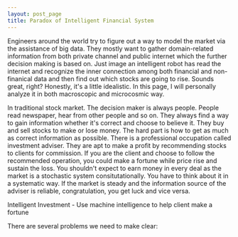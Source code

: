 ```yaml
---
layout: post_page
title: Paradox of Intelligent Financial System
---
```

Engineers around the world try to figure out a way to model the market via the assistance of big data. They mostly want to gather domain-related information from both private channel and public internet which the further decision making is based on. Just image an intelligent robot has read the internet and recognize the inner connection among both financial and non-finanical data and then find out which stocks are going to rise. Sounds great, right? Honestly, it's a little idealistic. In this page, I will personally analyze it in both macroscopic and microcosmic way.

In traditional stock market. The decision maker is always people. People read newspaper, hear from other people and so on. They always find a way to gain information whether it's correct and choose to believe it. They buy and sell stocks to make or lose money. The hard part is how to get as much as correct information as possible. There is a professional occupation called investment adviser. They are apt to make a profit by recommending stocks to clients for commission. If you are the client and choose to follow the recommended operation, you could make a fortune while price rise and sustain the loss. You shouldn't expect to earn money in every deal as the market is a stochastic system consitutationally. You have to think about it in a systematic way. If the market is steady and the information source of the adviser is reliable, congratulation, you get luck and vice versa.

Intelligent Investment - Use machine intelligence to help client make a fortune

There are several problems we need to make clear:


